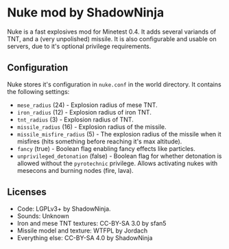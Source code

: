 Nuke mod by ShadowNinja
=======================

Nuke is a fast explosives mod for Minetest 0.4.  It adds several variands of
TNT, and a (very unpolished) missile.  It is also configurable and usable on
servers, due to it's optional privilege requirements.

Configuration
-------------

Nuke stores it's configuration in `nuke.conf` in the world directory.
It contains the following settings:

  * `mese_radius` (24) - Explosion radius of mese TNT.
  * `iron_radius` (12) - Explosion radius of iron TNT.
  * `tnt_radius` (3) - Explosion radius of TNT.
  * `missile_radius` (16) - Explosion radius of the missile.
  * `missile_misfire_radius` (5) - The explosion radius of the missile when it
	misfires (hits something before reaching it's max altitude).
  * `fancy` (true) - Boolean flag enabling fancy effects like particles.
  * `unprivileged_detonation` (false) - Boolean flag for whether detonation is
	allowed without the `pyrotechnic` privilege.  Allows activating nukes
	with mesecons and burning nodes (fire, lava).

Licenses
--------

  * Code: LGPLv3+ by ShadowNinja.
  * Sounds: Unknown
  * Iron and mese TNT textures: CC-BY-SA 3.0 by sfan5
  * Missile model and texture: WTFPL by Jordach
  * Everything else: CC-BY-SA 4.0 by ShadowNinja

